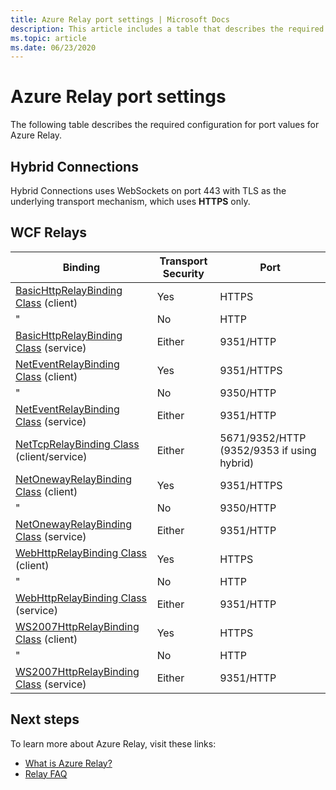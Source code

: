 ```yaml
---
title: Azure Relay port settings | Microsoft Docs
description: This article includes a table that describes the required configuration for port values for Azure Relay.
ms.topic: article
ms.date: 06/23/2020
---
```


# Azure Relay port settings

The following table describes the required configuration for port values for Azure Relay.

## Hybrid Connections

Hybrid Connections uses WebSockets on port 443 with TLS as the underlying transport mechanism, which uses **HTTPS** only. 

## WCF Relays
  
|Binding|Transport Security|Port|  
|-------------|------------------------|----------|  
|[BasicHttpRelayBinding Class](/dotnet/api/microsoft.servicebus.basichttprelaybinding) (client)|Yes|HTTPS| 
|" |No|HTTP|  
|[BasicHttpRelayBinding Class](/dotnet/api/microsoft.servicebus.basichttprelaybinding) (service)|Either|9351/HTTP|  
|[NetEventRelayBinding Class](/dotnet/api/microsoft.servicebus.neteventrelaybinding) (client)|Yes|9351/HTTPS|  
|" |No|9350/HTTP|  
|[NetEventRelayBinding Class](/dotnet/api/microsoft.servicebus.neteventrelaybinding) (service)|Either|9351/HTTP|  
|[NetTcpRelayBinding Class](/dotnet/api/microsoft.servicebus.nettcprelaybinding) (client/service)|Either|5671/9352/HTTP (9352/9353 if using hybrid)|  
|[NetOnewayRelayBinding Class](/dotnet/api/microsoft.servicebus.netonewayrelaybinding) (client)|Yes|9351/HTTPS|  
|" |No|9350/HTTP|  
|[NetOnewayRelayBinding Class](/dotnet/api/microsoft.servicebus.netonewayrelaybinding) (service)|Either|9351/HTTP|  
|[WebHttpRelayBinding Class](/dotnet/api/microsoft.servicebus.webhttprelaybinding) (client)|Yes|HTTPS|  
|" |No|HTTP|  
|[WebHttpRelayBinding Class](/dotnet/api/microsoft.servicebus.webhttprelaybinding) (service)|Either|9351/HTTP|  
|[WS2007HttpRelayBinding Class](/dotnet/api/microsoft.servicebus.ws2007httprelaybinding) (client)|Yes|HTTPS|  
|" |No|HTTP|  
|[WS2007HttpRelayBinding Class](/dotnet/api/microsoft.servicebus.ws2007httprelaybinding) (service)|Either|9351/HTTP|

## Next steps
To learn more about Azure Relay, visit these links:
* [What is Azure Relay?](relay-what-is-it.md)
* [Relay FAQ](relay-faq.yml)